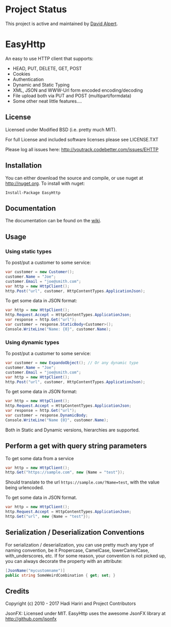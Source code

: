 # Project Status

This project is active and maintained by [David Alpert](https://github.com/davidalpert).

# EasyHttp

An easy to use HTTP client that supports:

- HEAD, PUT, DELETE, GET, POST
- Cookies
- Authentication
- Dynamic and Static Typing
- XML, JSON and WWW-Url form encoded encoding/decoding
- File upload both via PUT and POST (multipart/formdata)
- Some other neat little features....

## License

Licensed under Modified BSD (i.e. pretty much MIT).

For full License and included software licenses please see LICENSE.TXT

Please log all issues here: http://youtrack.codebetter.com/issues/EHTTP

## Installation

You can either download the source and compile, or use nuget at http://nuget.org. To install with nuget:

```
Install-Package EasyHttp
```

## Documentation

The documentation can be found on the [wiki](https://github.com/hhariri/EasyHttp/wiki).

## Usage

### Using static types

To post/put a customer to some service:

```csharp
var customer = new Customer();
customer.Name = "Joe";
customer.Email = "joe@smith.com";
var http = new HttpClient();
http.Post("url", customer, HttpContentTypes.ApplicationJson);
```

To get some data in JSON format:

```csharp
var http = new HttpClient();
http.Request.Accept = HttpContentTypes.ApplicationJson;
var response = http.Get("url");
var customer = response.StaticBody<Customer>();
Console.WriteLine("Name: {0}", customer.Name);
```

### Using dynamic types

To post/put a customer to some service:

```csharp
var customer = new ExpandoObject(); // Or any dynamic type
customer.Name = "Joe";
customer.Email = "joe@smith.com";
var http = new HttpClient();
http.Post("url", customer, HttpContentTypes.ApplicationJson);
```

To get some data in JSON format:

```csharp
var http = new HttpClient();
http.Request.Accept = HttpContentTypes.ApplicationJson;
var response = http.Get("url");
var customer = response.DynamicBody;
Console.WriteLine("Name {0}", customer.Name);
```

Both in Static and Dynamic versions, hierarchies are supported.

## Perform a get with query string parameters

To get some data from a service

```csharp
var http = new HttpClient();
http.Get("https://sample.com", new {Name = "test"});
```

Should translate to the url `https://sample.com/?Name=test`, with the value being urlencoded.

To get some data in JSON format.

```csharp
var http = new HttpClient();
http.Request.Accept = HttpContentTypes.ApplicationJson;
http.Get("url", new {Name = "test"});
```

## Serialization / Deserialization Conventions

For serialization / deserialization, you can use pretty much any type of naming convention, be it Propercase, CamelCase, lowerCamelCase, with_underscores, etc. If for some reason, your convention is not picked up, you can always decorate the property with an attribute:

```csharp
[JsonName("mycustomname")]
public string SomeWeirdCombination { get; set; }
```

## Credits

Copyright (c) 2010 - 2017 Hadi Hariri and Project Contributors

JsonFX: Licensed under MIT. EasyHttp uses the awesome JsonFX library at http://github.com/jsonfx
